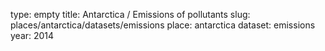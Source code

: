 type: empty
title: Antarctica / Emissions of pollutants
slug: places/antarctica/datasets/emissions
place: antarctica
dataset: emissions
year: 2014

